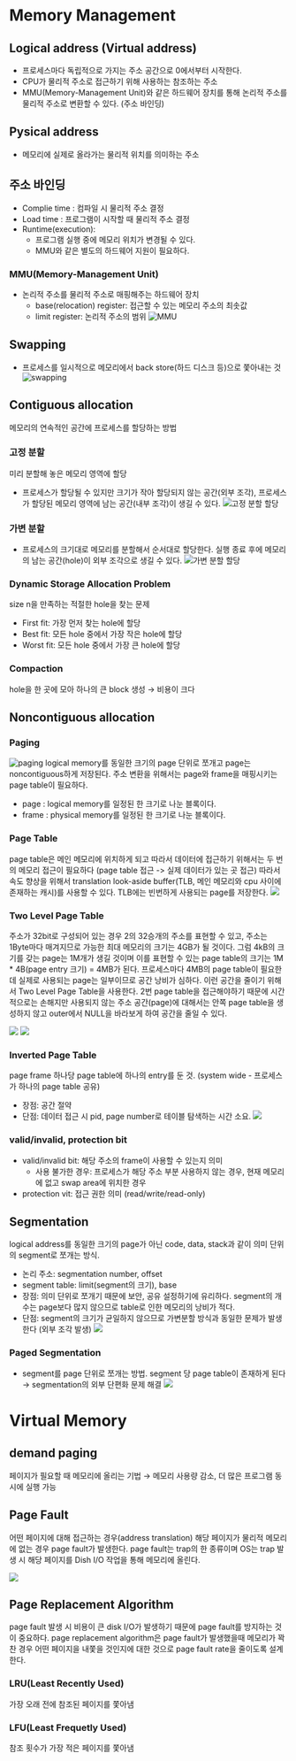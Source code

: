 # Memory Management

## Logical address (Virtual address)
- 프로세스마다 독립적으로 가지는 주소 공간으로 0에서부터 시작한다.
- CPU가 물리적 주소로 접근하기 위해 사용하는 참조하는 주소
- MMU(Memory-Management Unit)와 같은 하드웨어 장치를 통해 논리적 주소를 물리적 주소로 변환할 수 있다. (주소 바인딩)

## Pysical address
- 메모리에 실제로 올라가는 물리적 위치를 의미하는 주소

## 주소 바인딩
- Complie time : 컴파일 시 물리적 주소 결정 
- Load time : 프로그램이 시작할 때 물리적 주소 결정
- Runtime(execution): 
  - 프로그램 실행 중에 메모리 위치가 변경될 수 있다.
  - MMU와 같은 별도의 하드웨어 지원이 필요하다.
 
### MMU(Memory-Management Unit)
- 논리적 주소를 물리적 주소로 매핑해주는 하드웨어 장치
  - base(relocation) register: 접근할 수 있는 메모리 주소의 최솟값
  - limit register: 논리적 주소의 범위
![MMU](https://s3-ap-northeast-2.amazonaws.com/opentutorials-user-file/module/2974/6522.PNG)

## Swapping
- 프로세스를 일시적으로 메모리에서 back store(하드 디스크 등)으로 쫓아내는 것
![swapping](https://img1.daumcdn.net/thumb/R720x0.q80/?scode=mtistory2&fname=http%3A%2F%2Fcfile29.uf.tistory.com%2Fimage%2F99D56D385C74261A04E7B6)

## Contiguous allocation
메모리의 연속적인 공간에 프로세스를 할당하는 방법

### 고정 분할
미리 분할해 놓은 메모리 영역에 할당
- 프로세스가 할당될 수 있지만 크기가 작아 할당되지 않는 공간(외부 조각), 프로세스가 할당된 메모리 영역에 남는 공간(내부 조각)이 생길 수 있다.
![고정 분할 할당](https://blog.kakaocdn.net/dn/cYaWAO/btqvi5E2VKS/zcShnDe3YlKz3S2OFz1hXK/img.png)

### 가변 분할
- 프로세스의 크기대로 메모리를 분할해서 순서대로 할당한다. 실행 종료 후에 메모리의 남는 공간(hole)이 외부 조각으로 생길 수 있다.
![가변 분할 할당](https://img1.daumcdn.net/thumb/R1280x0/?scode=mtistory2&fname=https%3A%2F%2Fblog.kakaocdn.net%2Fdn%2FBh8v2%2FbtqviGMiHGG%2FKvqOWT37ob899ZgfHIx7p1%2Fimg.png)

### Dynamic Storage Allocation Problem
size n을 만족하는 적절한 hole을 찾는 문제
 - First fit: 가장 먼저 찾는 hole에 할당
 - Best fit: 모든 hole 중에서 가장 작은 hole에 할당 
 - Worst fit: 모든 hole 중에서 가장 큰 hole에 할당 
 
### Compaction
hole을 한 곳에 모아 하나의 큰 block 생성 → 비용이 크다

## Noncontiguous allocation

### Paging

![paging](https://miro.medium.com/max/1200/1*-SDSBsaYzc7TaGhZhAf26A.jpeg)
logical memory를 동일한 크기의 page 단위로 쪼개고 page는 noncontiguous하게 저장된다.
주소 변환을 위해서는 page와 frame을 매핑시키는 page table이 필요하다.
- page : logical memory를 일정된 한 크기로 나눈 블록이다.
- frame : physical memory를 일정된 한 크기로 나눈 블록이다.

### Page Table

page table은 메인 메모리에 위치하게 되고 따라서 데이터에 접근하기 위해서는 두 번의 메모리 접근이 필요하다 (page table 접근 -> 실제 데이터가 있는 곳 접근)
따라서 속도 향상을 위해서 translation look-aside buffer(TLB, 메인 메모리와 cpu 사이에 존재하는 캐시)를 사용할 수 있다.
TLB에는 빈번하게 사용되는 page를 저장한다. 
![](https://media.geeksforgeeks.org/wp-content/uploads/paging-2.jpg)

### Two Level Page Table

주소가 32bit로 구성되어 있는 경우 2의 32승개의 주소를 표현할 수 있고, 주소는 1Byte마다 매겨지므로 가능한 최대 메모리의 크기는 4GB가 될 것이다. 그럼 4kB의 크기를 갖는 page는 1M개가 생길 것이며 이를 표현할 수 있는 page table의 크기는 1M * 4B(page entry 크기) = 4MB가 된다. 프로세스마다 4MB의 page table이 필요한데 실제로 사용되는 page는 일부이므로 공간 낭비가 심하다. 이런 공간을 줄이기 위해서 Two Level Page Table을 사용한다. 2번 page table을 접근해야하기 때문에 시간적으로는 손해지만 사용되지 않는 주소 공간(page)에 대해서는 안쪽 page table을 생성하지 않고 outer에서 NULL을 바라보게 하여 공간을 줄일 수 있다.

![](https://img1.daumcdn.net/thumb/R800x0/?scode=mtistory2&fname=https%3A%2F%2Ft1.daumcdn.net%2Fcfile%2Ftistory%2F99CD0B3359C4A82D36)
![](https://lh3.googleusercontent.com/proxy/oBm2UFRPsWywYf28IdkEvslqDIaO58jYPEGpKYS5kTFeqn2_YcXilp6vpa3cG84wr1tF2t5Wp3IMktwik7p0SRwRB9x6ac0rqM5YlfE9-mBlL8J64JjIWDNsyA02ozs0fpjR9Rckw81aRnniBMTrLg_v0UmfuOBKvTrE)

### Inverted Page Table

page frame 하나당 page table에 하나의 entry를 둔 것. (system wide - 프로세스가 하나의 page table 공유)
- 장점: 공간 절약
- 단점: 데이터 접근 시 pid, page number로 테이블 탐색하는 시간 소요.
![](https://img1.daumcdn.net/thumb/R720x0.q80/?scode=mtistory2&fname=http%3A%2F%2Fcfile28.uf.tistory.com%2Fimage%2F9933253359C4A8301D6602)


### valid/invalid, protection bit
- valid/invalid bit: 해당 주소의 frame이 사용할 수 있는지 의미
   - 사용 불가한 경우: 프로세스가 해당 주소 부분 사용하지 않는 경우, 현재 메모리에 없고 swap area에 위치한 경우
- protection vit: 접근 권한 의미 (read/write/read-only)

## Segmentation

logical address를 동일한 크기의 page가 아닌 code, data, stack과 같이 의미 단위의 segment로 쪼개는 방식.
- 논리 주소: segmentation number, offset
- segment table: limit(segment의 크기), base
- 장점: 의미 단위로 쪼개기 때문에 보안, 공유 설정하기에 유리하다. segment의 개수는 page보다 많지 않으므로 table로 인한 메모리의 낭비가 적다.
- 단점: segment의 크기가 균일하지 않으므로 가변분할 방식과 동일한 문제가 발생한다 (외부 조각 발생)
![](https://www.enterprisestorageforum.com/wp-content/uploads/2021/02/paging-and-segmentation_6019c4f2d369c.png)


### Paged Segmentation
- segment를 page 단위로 쪼개는 방법. segment 당 page table이 존재하게 된다 → segmentation의 외부 단편화 문제 해결
![](https://www.gatevidyalay.com/wp-content/uploads/2018/11/Segmented-Paging-Translating-Logical-Address-into-Physical-Address-Diagram.png)

# Virtual Memory


## demand paging
페이지가 필요할 때 메모리에 올리는 기법 → 메모리 사용량 감소, 더 많은 프로그램 동시에 실행 가능

## Page Fault
어떤 페이지에 대해 접근하는 경우(address translation) 해당 페이지가 물리적 메모리에 없는 경우 page fault가 발생한다.
page fault는 trap의 한 종류이며 OS는 trap 발생 시 해당 페이지를 Dish I/O 작업을 통해 메모리에 올린다. 

![](https://media.geeksforgeeks.org/wp-content/uploads/121-1.png)

## Page Replacement Algorithm
page fault 발생 시 비용이 큰 disk I/O가 발생하기 때문에 page fault를 방지하는 것이 중요하다.
page replacement algorithm은 page fault가 발생했을때 메모리가 꽉 찬 경우 어떤 페이지을 내쫓을 것인지에 대한 것으로 page fault rate을 줄이도록 설계한다.

### LRU(Least Recently Used)
가장 오래 전에 참조된 페이지를 쫓아냄

### LFU(Least Frequetly Used)
참조 횟수가 가장 적은 페이지를 쫓아냄
